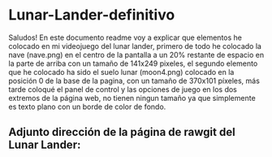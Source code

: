 # Lunar-Lander-definitivo
Saludos! En este documento readme voy a explicar que elementos he colocado en mi videojuego del lunar lander, primero de todo he colocado la nave (nave.png) en el centro de la pantalla a un 20% restante de espacio en la parte de arriba con un tamaño de 141x249 pixeles, el segundo elemento que he colocado ha sido el suelo lunar (moon4.png) colocado en la posición 0 de la base de la pagina, con un tamaño de 370x101 píxeles, más tarde coloqué el panel de control y las opciones de juego en los dos extremos de la página web, no tienen ningun tamaño ya que simplemente es texto plano con un borde de color de fondo. 


## Adjunto dirección de la página de rawgit del Lunar Lander:




